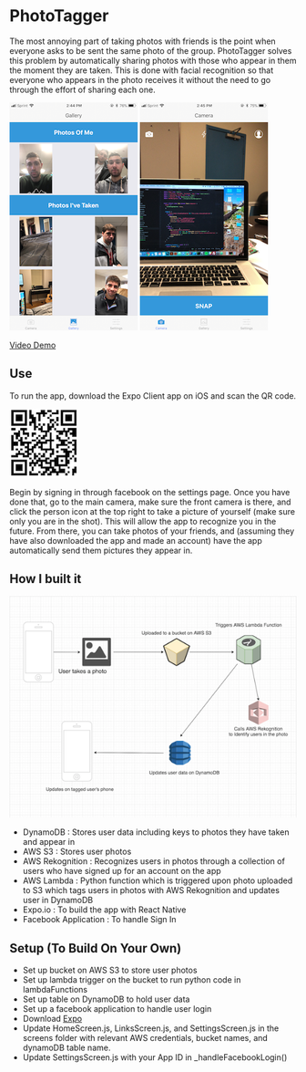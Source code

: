 # PhotoTagger
The most annoying part of taking photos with friends is the point when everyone asks to be sent the same photo of the group. PhotoTagger solves this problem by automatically sharing photos with those who appear in them the moment they are taken. This is done with facial recognition so that everyone who appears in the photo receives it without the need to go through the effort of sharing each one.

![Photos](/screenshots/ss1.png)
![Camera](/screenshots/ss2.png)

[Video Demo](https://youtu.be/bdQt3WloVYw)

## Use
To run the app, download the Expo Client app on iOS and scan the QR code.

![QR Code](/screenshots/qr.png)

Begin by signing in through facebook on the settings page. Once you have done that, go to the main camera, make sure the front camera is there, and click the person icon at the top right to take a picture of yourself (make sure only you are in the shot). This will allow the app to recognize you in the future.
From there, you can take photos of your friends, and (assuming they have also downloaded the app and made an account) have the app automatically send them pictures they appear in.

## How I built it
![Diagram](/screenshots/diagram.png)
- DynamoDB : Stores user data including keys to photos they have taken and appear in
- AWS S3 : Stores user photos
- AWS Rekognition : Recognizes users in photos through a collection of users who have signed up for an account on the app
- AWS Lambda : Python function which is triggered upon photo uploaded to S3 which tags users in photos with AWS Rekognition and updates user in DynamoDB
- Expo.io : To build the app with React Native
- Facebook Application : To handle Sign In


## Setup (To Build On Your Own)
- Set up bucket on AWS S3 to store user photos
- Set up lambda trigger on the bucket to run python code in lambdaFunctions
- Set up table on DynamoDB to hold user data
- Set up a facebook application to handle user login
- Download [Expo](https://expo.io/learn)
- Update HomeScreen.js, LinksScreen.js, and SettingsScreen.js in the screens folder with relevant AWS credentials, bucket names, and dynamoDB table name.
- Update SettingsScreen.js with your App ID in _handleFacebookLogin()
